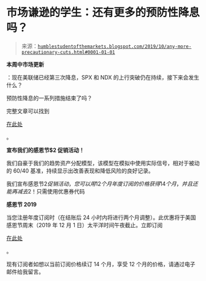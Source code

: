 <!--yml

类别：未分类

日期：2024-05-18 02:24:28

-->

# 市场谦逊的学生：还有更多的预防性降息吗？

> 来源：[`humblestudentofthemarkets.blogspot.com/2019/10/any-more-precautionary-cuts.html#0001-01-01`](https://humblestudentofthemarkets.blogspot.com/2019/10/any-more-precautionary-cuts.html#0001-01-01)

**本周中市场更新**

：现在美联储已经第三次降息，SPX 和 NDX 的上行突破仍在持续，接下来会发生什么？

预防性降息的一系列措施结束了吗？

完整文章可以找到

[在此处](https://humblestudentofthemarkets.com/2019/10/30/any-more-precautionary-cuts/)

。

**宣布我们的感恩节$2 促销活动！**

我们自豪于我们的趋势资产分配模型，该模型在模拟中使用实际信号，相对于被动的 60/40 基准，持续显示出改善表现和降低风险的良好记录。

我们宣布感恩节$2 促销活动，您可以用 12 个月年度订阅的价格获得 14 个月，并且还能再减去$2！只需使用优惠券代码

**感恩节 2019**

当您注册年度订阅时（在结账后 24 小时内将进行两个月调整）。此优惠将于美国感恩节周末（2019 年 12 月 1 日）太平洋时间午夜截止。立即订阅

[在此处](https://humblestudentofthemarkets.com/product/annual-subscription/)

。

现有订阅者如想以当前订阅价格续订 14 个月，享受 12 个月的价格，请通过电子邮件给我留言。
